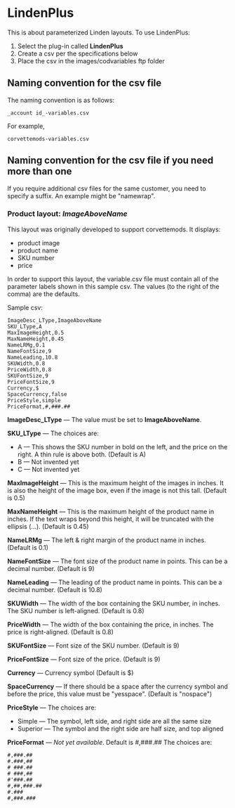 # LindenPlus
This is about parameterized Linden layouts. To use LindenPlus:
1. Select the plug-in called **LindenPlus**
2. Create a csv per the specifications below
3. Place the csv in the images/codvariables ftp folder

## Naming convention for the csv file
The naming convention is as follows:

    _account id_-variables.csv

For example, 

    corvettemods-variables.csv

## Naming convention for the csv file if you need more than one
If you require additional csv files for the same customer, you need to specify a suffix. An example might be "namewrap".

### Product layout: *ImageAboveName*
This layout was originally developed to support corvettemods. It displays:
* product image
* product name
* SKU number
* price

In order to support this layout, the variable.csv file must contain all of the parameter labels shown in this sample csv. The values (to the right of the comma) are the defaults.

Sample csv:

    ImageDesc_LType,ImageAboveName
    SKU_LType,A
    MaxImageHeight,0.5
    MaxNameHeight,0.45
    NameLRMg,0.1
    NameFontSize,9
    NameLeading,10.8
    SKUWidth,0.8
    PriceWidth,0.8
    SKUFontSize,9
    PriceFontSize,9
    Currency,$
    SpaceCurrency,false
    PriceStyle,simple
    PriceFormat,#,###.##


**ImageDesc_LType** — The value must be set to **ImageAboveName**.

**SKU_LType** — The choices are:
* A — This shows the SKU number in bold on the left, and the price on the right. A thin rule is above both. (Default is A)
* B —  Not invented yet
* C —  Not invented yet 

**MaxImageHeight** — This is the maximum height of the images in inches. It is also the height of the image box, even if the image is not this tall. (Default is 0.5)

**MaxNameHeight** — This is the maximum height of the product name in inches. If the text wraps beyond this height, it will be truncated with the ellipsis (...). (Default is 0.45)

**NameLRMg** — The left & right margin of the product name in inches. (Default is 0.1)

**NameFontSize** — The font size of the product name in points. This can be a decimal number. (Default is 9)

**NameLeading** — The leading of the product name in points. This can be a decimal number. (Default is 10.8)

**SKUWidth** — The width of the box containing the SKU number, in inches. The SKU number is left-aligned. (Default is 0.8)

**PriceWidth** — The width of the box containing the price, in inches. The price is right-aligned. (Default is 0.8)

**SKUFontSize** — Font size of the SKU number. (Default is 9)

**PriceFontSize** — Font size of the price. (Default is 9)

**Currency** — Currency symbol (Default is $)

**SpaceCurrency** — If there should be a space after the currency symbol and before the price, this value must be "yesspace". (Default is "nospace")

**PriceStyle** — The choices are:
* Simple — The symbol, left side, and right side are all the same size
* Superior — The symbol and the right side are half size, and top aligned

**PriceFormat** — *Not yet available*. Default is #,###.## 
The choices are:

    #,###.##
    #.###,##
    # ###.##
    # ###,##
    #'###.##
    #,##,###.##
    #.###
    #,###.###

